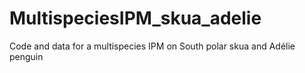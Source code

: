 # MultispeciesIPM_skua_adelie
Code and data for a multispecies IPM on South polar skua and Adélie penguin 
